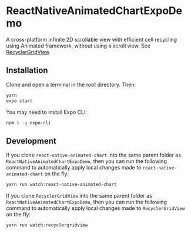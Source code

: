 # ReactNativeAnimatedChartExpoDemo
A cross-platform infinite 2D scrollable view with efficient cell recycling using Animated framework, without using a scroll view. See [RecyclerGridView](https://github.com/diatche/recyclergridview).

## Installation

Clone and open a terminal in the root directory. Then:

```bash
yarn
expo start
```

You may need to install Expo CLI:

```bash
npm i -g expo-cli
```

## Development

If you clone `react-native-animated-chart` into the same parent folder as `ReactNativeAnimatedChartExpoDemo`, then you can run the following command to automatically apply local changes made to `react-native-animated-chart` on the fly:

```bash
yarn run watch:react-native-animated-chart
```


If you clone `RecyclerGridView` into the same parent folder as `ReactNativeAnimatedChartExpoDemo`, then you can run the following command to automatically apply local changes made to `RecyclerGridView` on the fly:

```bash
yarn run watch:recyclergridview
```
